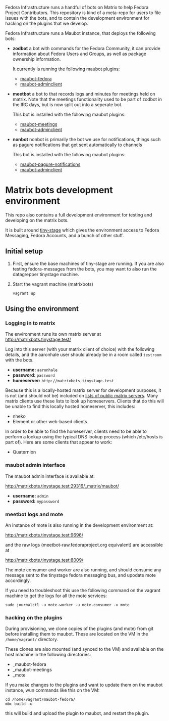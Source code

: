 Fedora Infrastructure runs a handful of bots on Matrix to help Fedora Project Contributors. This repository is kind of a meta-repo for users to file issues with the bots, and to contain the development environment for hacking on the plugins that we develop.

Fedora Infrastructure runs a Maubot instance, that deploys the following bots:

* **zodbot**
  a bot with commands for the Fedora Community, it can provide information about Fedora Users and Groups, as well as package ownership information.

  It currently is running the following maubot plugins:
  * [maubot-fedora](https://github.com/fedora-infra/maubot-fedora)
  * [maubot-adminclient](https://github.com/fedora-infra/maubot-adminclient)
* **meetbot**
  a bot to that records logs and minutes for meetings held on matrix. Note that the meetings functionality used to be part of zodbot in the IRC days, but is now split out into a seperate bot.

  This bot is installed with the following maubot plugins:
  * [maubot-meetings](https://github.com/GregSutcliffe/maubot-meetings)
  * [maubot-adminclient](https://github.com/fedora-infra/maubot-adminclient)

* **nonbot**
  nonbot is primarily the bot we use for notifications, things such as pagure notifications that get sent automatically to channels

  This bot is installed with the following maubot plugins:
  * [maubot-pagure-notifications](https://github.com/fedora-infra/maubot-pagure-notifications)
  * [maubot-adminclient](https://github.com/fedora-infra/maubot-adminclient)


# Matrix bots development environment

This repo also contains a full development environment for testing and developing on the matrix bots.

It is built around [tiny-stage](https://github.com/fedora-infra/tiny-stage) which gives the environment
access to Fedora Messaging, Fedora Accounts, and a bunch of other stuff.

## Initial setup

1. First, ensure the base machines of tiny-stage are running. If you are also testing fedora-messages from the bots, you may want to also run the datagrepper tinystage machine.

2. Start the vagrant machine (matrixbots) 
    ```
    vagrant up
    ```

## Using the environment

### Logging in to matrix

The environment runs its own matrix server at http://matrixbots.tinystage.test/

Log into this server (with your matrix client of choice) with the following details, and the aaronhale user should already be in a room called `testroom` with the bots.

* **username:** `aaronhale`
* **password:** `password`
* **homeserver:** `http://matrixbots.tinystage.test`

Because this is a locally-hosted matrix server for development purposes, it is not (and should not be) included on [lists of public matrix servers](https://servers.joinmatrix.org/). Many matrix clients use these lists to look up homeservers. Clients that do this will be unable to find this locally hosted homeserver, this includes:
- nheko
- Element or other web-based clients

In order to be able to find the homeserver, clients need to be able to perform a lookup using the typical DNS lookup process (which /etc/hosts is part of). Here are some clients that appear to work:
- Quaternion

### maubot admin interface

The maubot admin interface is available at: 

http://matrixbots.tinystage.test:29316/_matrix/maubot/

* **username:** `admin`
* **password:** `mypassword`

### meetbot logs and mote

An instance of mote is also running in the development environment at:

http://matrixbots.tinystage.test:9696/

and the raw logs (meetbot-raw.fedoraproject.org equivalent) are accessible at

http://matrixbots.tinystage.test:8009/

The mote consumer and worker are also running, and should consume any message sent to the tinystage fedora messaging bus, and upodate mote accordingly.

If you need to troubleshoot this use the following command on the vagrant machine to get the logs for all the mote services:

```
sudo journalctl -u mote-worker -u mote-consumer -u mote
```

### hacking on the plugins

During provisioning, we clone copies of the plugins (and mote) from git before installing them to maubot. These are located on the VM in the `/home/vagrant/` directory.

These clones are also mounted (and synced to the VM) and available on the host machine in the following directories:

* _maubot-fedora
* _maubot-meetings
* _mote

If you make changes to the plugins and want to update them on the maubot instance, wun commands like this on the VM:

```
cd /home/vagrant/maubot-fedora/
mbc build -u
```

this will build and upload the plugin to maubot, and restart the plugin.
